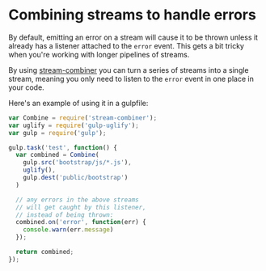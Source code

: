 # Combining streams to handle errors

By default, emitting an error on a stream will cause it to be thrown
unless it already has a listener attached to the `error` event. This
gets a bit tricky when you're working with longer pipelines of streams.

By using [stream-combiner](https://github.com/dominictarr/stream-combiner) you can turn a series of streams into a single stream, meaning you
only need to listen to the `error` event in one place in your code.

Here's an example of using it in a gulpfile:

``` javascript
var Combine = require('stream-combiner');
var uglify = require('gulp-uglify');
var gulp = require('gulp');

gulp.task('test', function() {
  var combined = Combine(
    gulp.src('bootstrap/js/*.js'),
    uglify(),
    gulp.dest('public/bootstrap')
  )

  // any errors in the above streams
  // will get caught by this listener,
  // instead of being thrown:
  combined.on('error', function(err) {
    console.warn(err.message)
  });

  return combined;
});
```